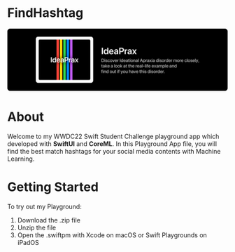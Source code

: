 # FindHashtag

![](https://raw.githubusercontent.com/berkinceylan/WWDC21/main/Resources/IdeaPrax_Header.png)

# About

Welcome to my WWDC22 Swift Student Challenge playground app which developed with **SwiftUI** and **CoreML**. In this Playground App file, you will find the best match hashtags for your social media contents with Machine Learning.

# Getting Started

To try out my Playground:

1) Download the .zip file
2) Unzip the file
3) Open the .swiftpm with Xcode on macOS or Swift Playgrounds on iPadOS
